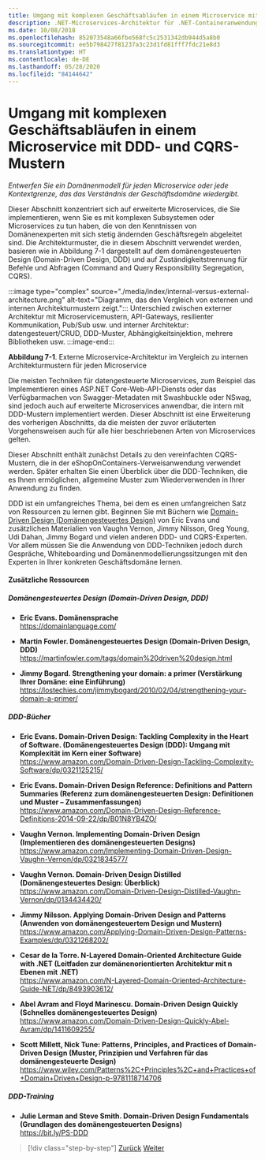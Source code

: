 ```yaml
---
title: Umgang mit komplexen Geschäftsabläufen in einem Microservice mit DDD- und CQRS-Mustern
description: .NET-Microservices-Architektur für .NET-Containeranwendungen | Grundlegendes zum Umgang mit komplexen Geschäftsabläufen in einem Microservice mit DDD- und CQRS-Mustern
ms.date: 10/08/2018
ms.openlocfilehash: 852073548a66fbe568fc5c2531342db944d5a8b0
ms.sourcegitcommit: ee5b798427f81237a3c23d1fd81fff7fdc21e8d3
ms.translationtype: HT
ms.contentlocale: de-DE
ms.lasthandoff: 05/28/2020
ms.locfileid: "84144642"
---
```

# <a name="tackle-business-complexity-in-a-microservice-with-ddd-and-cqrs-patterns"></a>Umgang mit komplexen Geschäftsabläufen in einem Microservice mit DDD- und CQRS-Mustern

*Entwerfen Sie ein Domänenmodell für jeden Microservice oder jede Kontextgrenze, das das Verständnis der Geschäftsdomäne wiedergibt.*

Dieser Abschnitt konzentriert sich auf erweiterte Microservices, die Sie implementieren, wenn Sie es mit komplexen Subsystemen oder Microservices zu tun haben, die von den Kenntnissen von Domänenexperten mit sich stetig ändernden Geschäftsregeln abgeleitet sind. Die Architekturmuster, die in diesem Abschnitt verwendet werden, basieren wie in Abbildung 7-1 dargestellt auf dem domänengesteuerten Design (Domain-Driven Design, DDD) und auf Zuständigkeitstrennung für Befehle und Abfragen (Command and Query Responsibility Segregation, CQRS).

:::image type="complex" source="./media/index/internal-versus-external-architecture.png" alt-text="Diagramm, das den Vergleich von externen und internen Architekturmustern zeigt.":::
Unterschied zwischen externer Architektur mit Microservicemustern, API-Gateways, resilienter Kommunikation, Pub/Sub usw. und interner Architektur: datengesteuert/CRUD, DDD-Muster, Abhängigkeitsinjektion, mehrere Bibliotheken usw.
:::image-end:::

**Abbildung 7-1**. Externe Microservice-Architektur im Vergleich zu internen Architekturmustern für jeden Microservice

Die meisten Techniken für datengesteuerte Microservices, zum Beispiel das Implementieren eines ASP.NET Core-Web-API-Diensts oder das Verfügbarmachen von Swagger-Metadaten mit Swashbuckle oder NSwag, sind jedoch auch auf erweiterte Microservices anwendbar, die intern mit DDD-Mustern implementiert werden. Dieser Abschnitt ist eine Erweiterung des vorherigen Abschnitts, da die meisten der zuvor erläuterten Vorgehensweisen auch für alle hier beschriebenen Arten von Microservices gelten.

Dieser Abschnitt enthält zunächst Details zu den vereinfachten CQRS-Mustern, die in der eShopOnContainers-Verweisanwendung verwendet werden. Später erhalten Sie einen Überblick über die DDD-Techniken, die es Ihnen ermöglichen, allgemeine Muster zum Wiederverwenden in Ihrer Anwendung zu finden.

DDD ist ein umfangreiches Thema, bei dem es einen umfangreichen Satz von Ressourcen zu lernen gibt. Beginnen Sie mit Büchern wie [Domain-Driven Design (Domänengesteuertes Design)](https://domainlanguage.com/ddd/) von Eric Evans und zusätzlichen Materialien von Vaughn Vernon, Jimmy Nilsson, Greg Young, Udi Dahan, Jimmy Bogard und vielen anderen DDD- und CQRS-Experten. Vor allem müssen Sie die Anwendung von DDD-Techniken jedoch durch Gespräche, Whiteboarding und Domänenmodellierungssitzungen mit den Experten in Ihrer konkreten Geschäftsdomäne lernen.

#### <a name="additional-resources"></a>Zusätzliche Ressourcen

##### <a name="ddd-domain-driven-design"></a>Domänengesteuertes Design (Domain-Driven Design, DDD)

- **Eric Evans. Domänensprache** \
  <https://domainlanguage.com/>

- **Martin Fowler. Domänengesteuertes Design (Domain-Driven Design, DDD)**  \
  <https://martinfowler.com/tags/domain%20driven%20design.html>

- **Jimmy Bogard. Strengthening your domain: a primer (Verstärkung Ihrer Domäne: eine Einführung)**  \
  <https://lostechies.com/jimmybogard/2010/02/04/strengthening-your-domain-a-primer/>

##### <a name="ddd-books"></a>DDD-Bücher

- **Eric Evans. Domain-Driven Design: Tackling Complexity in the Heart of Software. (Domänengesteuertes Design (DDD): Umgang mit Komplexität im Kern einer Software)**  \
  <https://www.amazon.com/Domain-Driven-Design-Tackling-Complexity-Software/dp/0321125215/>

- **Eric Evans. Domain-Driven Design Reference: Definitions and Pattern Summaries (Referenz zum domänengesteuerten Design: Definitionen und Muster – Zusammenfassungen)**  \
  <https://www.amazon.com/Domain-Driven-Design-Reference-Definitions-2014-09-22/dp/B01N8YB4ZO/>

- **Vaughn Vernon. Implementing Domain-Driven Design (Implementieren des domänengesteuerten Designs)**  \
  <https://www.amazon.com/Implementing-Domain-Driven-Design-Vaughn-Vernon/dp/0321834577/>

- **Vaughn Vernon. Domain-Driven Design Distilled (Domänengesteuertes Design: Überblick)**  \
  <https://www.amazon.com/Domain-Driven-Design-Distilled-Vaughn-Vernon/dp/0134434420/>

- **Jimmy Nilsson. Applying Domain-Driven Design and Patterns (Anwenden von domänengesteuertem Design und Mustern)**  \
  <https://www.amazon.com/Applying-Domain-Driven-Design-Patterns-Examples/dp/0321268202/>

- **Cesar de la Torre. N-Layered Domain-Oriented Architecture Guide with .NET (Leitfaden zur domänenorientierten Architektur mit n Ebenen mit .NET)**  \
  <https://www.amazon.com/N-Layered-Domain-Oriented-Architecture-Guide-NET/dp/8493903612/>

- **Abel Avram and Floyd Marinescu. Domain-Driven Design Quickly (Schnelles domänengesteuertes Design)**  \
  <https://www.amazon.com/Domain-Driven-Design-Quickly-Abel-Avram/dp/1411609255/>

- **Scott Millett, Nick Tune: Patterns, Principles, and Practices of Domain-Driven Design (Muster, Prinzipien und Verfahren für das domänengesteuerte Design)**  \
  <https://www.wiley.com/Patterns%2C+Principles%2C+and+Practices+of+Domain+Driven+Design-p-9781118714706>

##### <a name="ddd-training"></a>DDD-Training

- **Julie Lerman and Steve Smith. Domain-Driven Design Fundamentals (Grundlagen des domänengesteuerten Designs)**  \
  <https://bit.ly/PS-DDD>

>[!div class="step-by-step"]
>[Zurück](../multi-container-microservice-net-applications/implement-api-gateways-with-ocelot.md)
>[Weiter](apply-simplified-microservice-cqrs-ddd-patterns.md)
